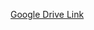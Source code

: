 [Google Drive Link](https://drive.google.com/drive/folders/1Z7dvb3Fk00wx9NUBraHAL5tvfgQG7qjk?usp=sharing)
